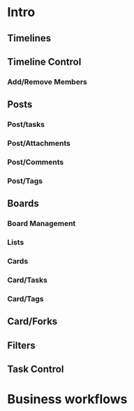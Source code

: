 # Intro


## Timelines

## Timeline Control

### Add/Remove Members

## Posts

### Post/tasks

### Post/Attachments

### Post/Comments

### Post/Tags

##  Boards

### Board Management

### Lists

### Cards

### Card/Tasks

### Card/Tags

## Card/Forks

## Filters

## Task Control

# Business workflows



